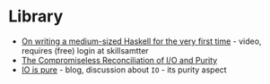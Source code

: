# Library

* [On writing a medium-sized Haskell for the very first time](https://skillsmatter.com/skillscasts/10832-how-to-architect-medium-to-large-scale-haskell-applications?utm_content=buffer18298&utm_medium=social&utm_source=twitter.com&utm_campaign=buffer) - video, requires (free) login at skillsamtter
* [The Compromiseless Reconciliation of I/O and Purity](https://blog.jle.im/entry/the-compromiseless-reconciliation-of-i-o-and-purity)
* [IO is pure](http://chris-taylor.github.io/blog/2013/02/09/io-is-not-a-side-effect/) - blog, discussion about `IO` - its purity aspect
